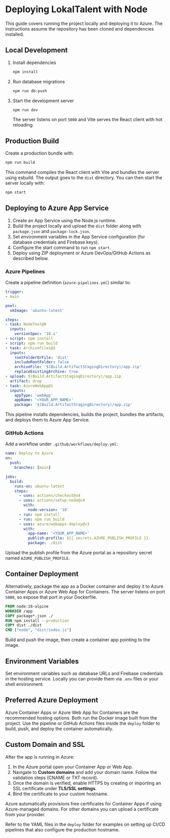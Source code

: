 # Deploying LokalTalent with Node

This guide covers running the project locally and deploying it to Azure. The instructions assume the repository has been cloned and dependencies installed.

## Local Development

1. Install dependencies
   ```bash
   npm install
   ```
2. Run database migrations
   ```bash
   npm run db:push
   ```
3. Start the development server
   ```bash
   npm run dev
   ```
   The server listens on port `5000` and Vite serves the React client with hot reloading.

## Production Build

Create a production bundle with:

```bash
npm run build
```

This command compiles the React client with Vite and bundles the server using esbuild. The output goes to the `dist` directory. You can then start the server locally with:

```bash
npm start
```

## Deploying to Azure App Service

1. Create an App Service using the Node.js runtime.
2. Build the project locally and upload the `dist` folder along with `package.json` and `package-lock.json`.
3. Set environment variables in the App Service configuration (for database credentials and Firebase keys).
4. Configure the start command to run `npm start`.
5. Deploy using ZIP deployment or Azure DevOps/GitHub Actions as described below.

### Azure Pipelines

Create a pipeline definition (`azure-pipelines.yml`) similar to:

```yaml
trigger:
- main

pool:
  vmImage: 'ubuntu-latest'

steps:
- task: NodeTool@0
  inputs:
    versionSpec: '18.x'
- script: npm install
- script: npm run build
- task: ArchiveFiles@2
  inputs:
    rootFolderOrFile: 'dist'
    includeRootFolder: false
    archiveFile: '$(Build.ArtifactStagingDirectory)/app.zip'
    replaceExistingArchive: true
- upload: $(Build.ArtifactStagingDirectory)/app.zip
  artifact: drop
- task: AzureWebApp@1
  inputs:
    appType: 'webApp'
    appName: '<YOUR_APP_NAME>'
    package: '$(Build.ArtifactStagingDirectory)/app.zip'
```

This pipeline installs dependencies, builds the project, bundles the artifacts, and deploys them to Azure App Service.

### GitHub Actions

Add a workflow under `.github/workflows/deploy.yml`:

```yaml
name: Deploy to Azure
on:
  push:
    branches: [main]

jobs:
  build:
    runs-on: ubuntu-latest
    steps:
      - uses: actions/checkout@v4
      - uses: actions/setup-node@v4
        with:
          node-version: '18'
      - run: npm install
      - run: npm run build
      - uses: azure/webapps-deploy@v3
        with:
          app-name: '<YOUR_APP_NAME>'
          publish-profile: ${{ secrets.AZURE_PUBLISH_PROFILE }}
          package: ./dist
```

Upload the publish profile from the Azure portal as a repository secret named `AZURE_PUBLISH_PROFILE`.

## Container Deployment

Alternatively, package the app as a Docker container and deploy it to Azure Container Apps or Azure Web App for Containers. The server listens on port `5000`, so expose that port in your Dockerfile.

```dockerfile
FROM node:18-alpine
WORKDIR /app
COPY package*.json ./
RUN npm install --production
COPY dist ./dist
CMD ["node", "dist/index.js"]
```

Build and push the image, then create a container app pointing to the image.

## Environment Variables

Set environment variables such as database URLs and Firebase credentials in the hosting service. Locally you can provide them via `.env` files or your shell environment.


## Preferred Azure Deployment

Azure Container Apps or Azure Web App for Containers are the recommended hosting options. Both run the Docker image built from the project. Use the pipeline or GitHub Actions files inside the `deploy` folder to build, push, and deploy the container automatically.

## Custom Domain and SSL

After the app is running in Azure:

1. In the Azure portal open your Container App or Web App.
2. Navigate to **Custom domains** and add your domain name. Follow the validation steps (CNAME or TXT record).
3. Once the domain is verified, enable HTTPS by creating or importing an SSL certificate under **TLS/SSL settings**.
4. Bind the certificate to your custom hostname.

Azure automatically provisions free certificates for Container Apps if using Azure-managed domains. For other domains you can upload a certificate from your provider.

Refer to the YAML files in the `deploy` folder for examples on setting up CI/CD pipelines that also configure the production hostname.

